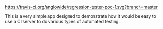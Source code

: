 https://travis-ci.org/anglowide/regression-tester-poc-1.svg?branch=master

This is a very simple app designed to demonstrate how it would be easy to use a CI server to do various types of automated testing.


